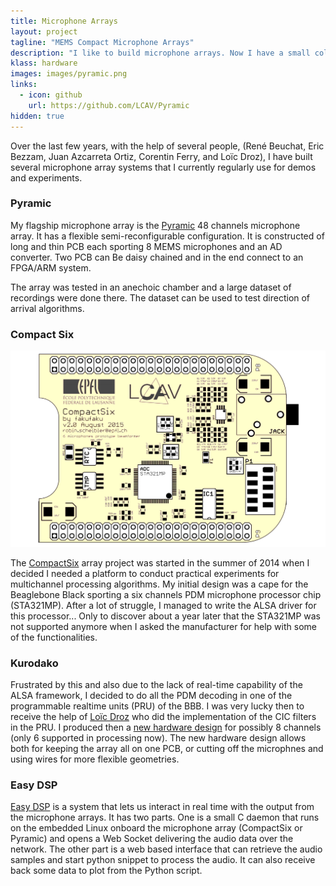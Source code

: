 ```yaml
---
title: Microphone Arrays
layout: project
tagline: "MEMS Compact Microphone Arrays"
description: "I like to build microphone arrays. Now I have a small collection."
klass: hardware
images: images/pyramic.png
links:
  - icon: github
    url: https://github.com/LCAV/Pyramic
hidden: true
---
```


Over the last few years, with the help of several people, (René Beuchat, Eric
Bezzam, Juan Azcarreta Ortiz, Corentin Ferry, and Loïc Droz), I have built
several microphone array systems that I currently regularly use for demos
and experiments.

### Pyramic

My flagship microphone array is the [Pyramic](https://github.com/LCAV/pyramic) 48 channels
microphone array. It has a flexible semi-reconfigurable configuration. It is constructed
of long and thin PCB each sporting 8 MEMS microphones and an AD converter. Two PCB can
Be daisy chained and in the end connect to an FPGA/ARM system.

The array was tested in an anechoic chamber and a large dataset of recordings
were done there. The dataset can be used to test direction of arrival
algorithms.

### Compact Six

<img src="/images/compactsix.png">

The [CompactSix](https://github.com/LCAV/compactsix) array project was started
in the summer of 2014 when I decided I needed a platform to conduct practical
experiments for multichannel processing algorithms. My initial design was a
cape for the Beaglebone Black sporting a six channels PDM microphone processor
chip (STA321MP).  After a lot of struggle, I managed to write the ALSA driver
for this processor...  Only to discover about a year later that the STA321MP
was not supported anymore when I asked the manufacturer for help with some of
the functionalities.

### Kurodako

Frustrated by this and also due to the lack of real-time capability of the ALSA
framework, I decided to do all the PDM decoding in one of the programmable
realtime units (PRU) of the BBB.  I was very lucky then to receive the help of
[Loïc Droz](https://github.com/Scrashdown) who did the implementation of the
CIC filters in the PRU. I produced then a [new hardware
design](https://github.com/fakufaku/kurodako) for possibly 8 channels (only 6
supported in processing now). The new hardware design allows both for keeping
the array all on one PCB, or cutting off the microphnes and using wires for
more flexible geometries.

### Easy DSP

[Easy DSP](https://github.com/LCAV/easy-dsp) is a system that lets us interact
in real time with the output from the microphone arrays.  It has two parts. One
is a small C daemon that runs on the embedded Linux onboard the microphone
array (CompactSix or Pyramic) and opens a Web Socket delivering the audio data
over the network.  The other part is a web based interface that can retrieve
the audio samples and start python snippet to process the audio. It can also
receive back some data to plot from the Python script.
